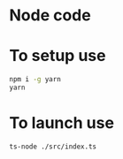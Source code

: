 # Node code

# To setup use
```bash
npm i -g yarn
yarn
```

# To launch use
```bash
ts-node ./src/index.ts
```